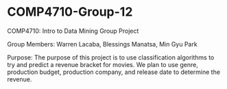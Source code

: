 # COMP4710-Group-12
COMP4710: Intro to Data Mining Group Project

Group Members: Warren Lacaba, Blessings Manatsa, Min Gyu Park

Purpose: The purpose of this project is to use classification algorithms to try and predict a revenue bracket for movies. We plan to use genre, production budget, production company, and release date to determine the revenue.
